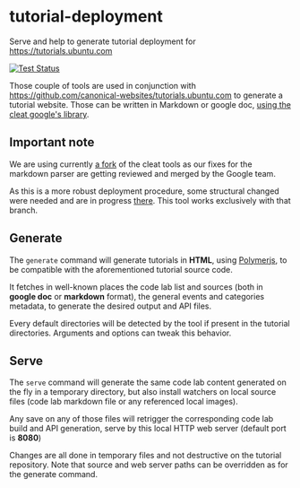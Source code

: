 # tutorial-deployment
Serve and help to generate tutorial deployment for https://tutorials.ubuntu.com

[![Test Status](https://travis-ci.org/ubuntu/tutorial-deployment.svg?branch=master)](https://travis-ci.org/ubuntu/tutorial-deployment)

Those couple of tools are used in conjunction with https://github.com/canonical-websites/tutorials.ubuntu.com to generate a tutorial website. Those can be written in Markdown or google doc, [using the cleat google's library](https://github.com/googlecodelabs/tools).

## Important note
We are using currently [a fork](https://github.com/didrocks/codelab-ubuntu-tools) of the cleat tools as our fixes for the markdown parser are getting reviewed and merged by the Google team.

As this is a more robust deployment procedure, some structural changed were needed and are in progress [there](https://github.com/didrocks/tutorials.ubuntu.com/tree/reformat-tooling). This tool works exclusively with that branch.

## Generate
The `generate` command will generate tutorials in **HTML**, using [Polymerjs](https://www.polymer-project.org/), to be compatible with the aforementioned tutorial source code.

It fetches in well-known places the code lab list and sources (both in **google doc** or **markdown** format), the general events and categories metadata, to generate the desired output and API files.

Every default directories will be detected by the tool if present in the tutorial directories. Arguments and options can tweak this behavior.

## Serve
The `serve` command will generate the same code lab content generated on the fly in a temporary directory, but also install watchers on local source files (code lab markdown file or any referenced local images).

Any save on any of those files will retrigger the corresponding code lab build and API generation, serve by this local HTTP web server (default port is **8080**)

Changes are all done in temporary files and not destructive on the tutorial repository. Note that source and web server paths can be overridden as for the generate command.
